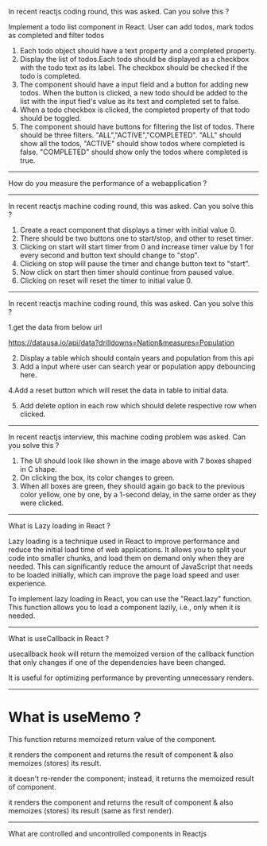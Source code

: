 In recent reactjs coding round, this was asked. Can you solve this ?

Implement a todo list component in React. User can add todos, mark todos as completed and filter todos

1. Each todo object should have a text property and a completed property.
2. Display the list of todos.Each todo should be displayed as a checkbox with the todo text as its label. The checkbox should be checked if the todo is completed.
3. The component should have a input field and a button for adding new todos. When the button is clicked, a new todo should be added to the list with the input fied's value as its text and completed set to false.
4. When a todo checkbox is clicked, the completed property of that todo should be toggled.
5. The component should have buttons for filtering the list of todos. There should be three filters. "ALL","ACTIVE","COMPLETED". "ALL" should show all the todos, "ACTIVE" should show todos where completed is false. "COMPLETED" should show only the todos where completed is true.

---

How do you measure the performance of a webapplication ?

---

In recent reactjs machine coding round, this was asked. Can you solve this ?

1. Create a react component that displays a timer with initial value 0.
2. There should be two buttons one to start/stop, and other to reset timer.
3. Clicking on start will start timer from 0 and increase timer value by 1 for every second and button text should change to "stop".
4. Clicking on stop will pause the timer and change button text to "start".
5. Now click on start then timer should continue from paused value.
6. Clicking on reset will reset the timer to initial value 0.

---

In recent reactjs machine coding round, this was asked. Can you solve this ?

1.get the data from below url

https://datausa.io/api/data?drilldowns=Nation&measures=Population

2. Display a table which should contain years and population from this api
3. Add a input where user can search year or population appy debouncing here.

4.Add a reset button which will reset the data in table to initial data.

5. Add delete option in each row which should delete respective row when clicked.

---

In recent reactjs interview, this machine coding problem was asked. Can you solve this ?

1. The UI should look like shown in the image above with 7 boxes shaped in C shape.
2. On clicking the box, its color changes to green.
3. When all boxes are green, they should again go back to the previous color yellow, one by one, by a 1-second delay, in the same order as they were clicked.

---

What is Lazy loading in React ?

Lazy loading is a technique used in React to improve performance and reduce the initial load time of web applications. It allows you to split your code into smaller chunks, and load them on demand only when they are needed. This can significantly reduce the amount of JavaScript that needs to be loaded initially, which can improve the page load speed and user experience.

To implement lazy loading in React, you can use the "React.lazy" function. This function allows you to load a component lazily, i.e., only when it is needed.

---

What is useCallback in React ?

usecallback hook will return the memoized version of the callback function that only changes if one of the dependencies have been changed.

It is useful for optimizing performance by preventing unnecessary renders.

---

# What is useMemo ?

This function returns memoized return value of the component.

it renders the component and returns the result of component & also memoizes (stores) its result.

it doesn't re-render the component; instead, it returns the memoized result of component.

it renders the component and returns the result of component & also memoizes (stores) its result (same as first render).

---

What are controlled and uncontrolled components in Reactjs

